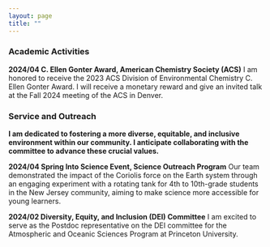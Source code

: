 ```yaml
---
layout: page
title: ""
---
```


### Academic Activities
**2024/04 C. Ellen Gonter Award, American Chemistry Society (ACS)** I am honored to receive the 2023 ACS Division of Environmental Chemistry C. Ellen Gonter Award. I will receive a monetary reward and give an invited talk at the Fall 2024 meeting of the ACS in Denver.

### Service and Outreach
<strong>I am dedicated to fostering a more diverse, equitable, and inclusive environment within our community. I anticipate collaborating with the committee to advance these crucial values.</strong>

**2024/04 Spring Into Science Event, Science Outreach Program** Our team demonstrated the impact of the Coriolis force on the Earth system through an engaging experiment with a rotating tank for 4th to 10th-grade students in the New Jersey community, aiming to make science more accessible for young learners.</font>

**2024/02 Diversity, Equity, and Inclusion (DEI) Committee** I am excited to serve as the Postdoc representative on the DEI committee for the Atmospheric and Oceanic Sciences Program at Princeton University.

